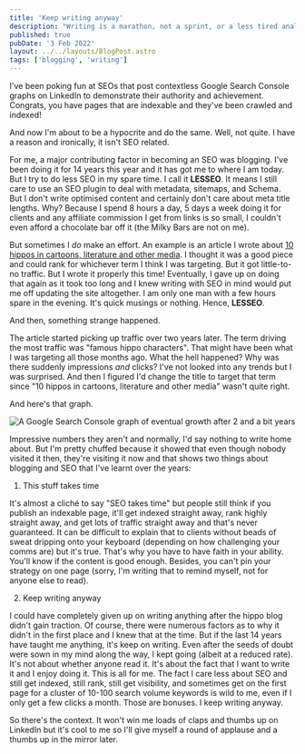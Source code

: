 ```yaml
---
title: 'Keep writing anyway'
description: "Writing is a marathon, not a sprint, or a less tired analogy."
published: true
pubDate: '3 Feb 2022'
layout: ../../layouts/BlogPost.astro
tags: ['blogging', 'writing']
---
```


I've been poking fun at SEOs that post contextless Google Search Console graphs on LinkedIn to demonstrate their authority and achievement. Congrats, you have pages that are indexable and they've been crawled and indexed!

And now I'm about to be a hypocrite and do the same. Well, not quite. I have a reason and ironically, it isn't SEO related.

For me, a major contributing factor in becoming an SEO was blogging. I've been doing it for 14 years this year and it has got me to where I am today. But I try to do less SEO in my spare time. I call it **LESSEO**. It means I still care to use an SEO plugin to deal with metadata, sitemaps, and Schema. But I don't write optimised content and certainly don't care about meta title lengths. Why? Because I spend 8 hours a day, 5 days a week doing it for clients and any affiliate commission I get from links is so small, I couldn't even afford a chocolate bar off it (the Milky Bars are not on me).

But sometimes I _do_ make an effort. An example is an article I wrote about [10 hippos in cartoons, literature and other media](https://cultrface.co.uk/10-hippos-from-cartoons-literature-and-other-media/). I thought it was a good piece and could rank for whichever term I think I was targeting. But it got little-to-no traffic. But I wrote it properly this time! Eventually, I gave up on doing that again as it took too long and I knew writing with SEO in mind would put me off updating the site altogether. I am only one man with a few hours spare in the evening. It's quick musings or nothing. Hence, **LESSEO**.

And then, something strange happened.

The article started picking up traffic over two years later. The term driving the most traffic was "famous hippo characters". That might have been what I was targeting all those months ago. What the hell happened? Why was there suddenly impressions _and_ clicks? I've not looked into any trends but I was surprised. And then I figured I'd change the title to target that term since "10 hippos in cartoons, literature and other media" wasn't quite right.

And here's that graph.

![A Google Search Console graph of eventual growth after 2 and a bit years](/images/gsc.jpg)

Impressive numbers they aren't and normally, I'd say nothing to write home about. But I'm pretty chuffed because it showed that even though nobody visited it then, they're visiting it now and that shows two things about blogging and SEO that I've learnt over the years:

1. This stuff takes time

It's almost a cliché to say "SEO takes time" but people still think if you publish an indexable page, it'll get indexed straight away, rank highly straight away, and get lots of traffic straight away and that's never guaranteed. It can be difficult to explain that to clients without beads of sweat dripping onto your keyboard (depending on how challenging your comms are) but it's true. That's why you have to have faith in your ability. You'll know if the content is good enough. Besides, you can't pin your strategy on one page (sorry, I'm writing that to remind myself, not for anyone else to read).

2. Keep writing anyway

I could have completely given up on writing anything after the hippo blog didn't gain traction. Of course, there were numerous factors as to why it didn't in the first place and I knew that at the time. But if the last 14 years have taught me anything, it's keep on writing. Even after the seeds of doubt were sown in my mind along the way, I kept going (albeit at a reduced rate). It's not about whether anyone read it. It's about the fact that I want to write it and I enjoy doing it. This is all for me. The fact I care less about SEO and still get indexed, still rank, still get visibility, and sometimes get on the first page for a cluster of 10-100 search volume keywords is wild to me, even if I only get a few clicks a month. Those are bonuses. I keep writing anyway.

So there's the context. It won't win me loads of claps and thumbs up on LinkedIn but it's cool to me so I'll give myself a round of applause and a thumbs up in the mirror later.